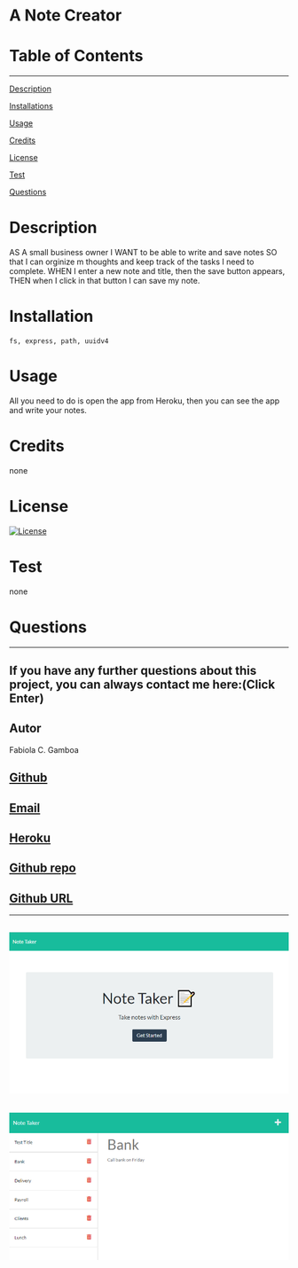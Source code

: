  
  # A Note Creator

  # Table of Contents
  _________________________________

[Description](#Description)

[Installations](#Installations)

[Usage](#Usage)

[Credits](#Credits)

[License](#License)

[Test](#Test)

[Questions](#Questions)
 

  # Description
   AS A small business owner I WANT to be able to write and save notes SO that I can orginize m thoughts and keep track of the tasks I need to complete. WHEN  I enter a new note and title, then the save button appears, THEN when I click in that button I can save my note.

  # Installation
    fs, express, path, uuidv4

  # Usage
  All you need to do is open the app from Heroku, then you can see the app and write your notes. 

  # Credits
  none

  # License
  [![License](https://img.shields.io/badge/License--blue.svg)](https://opensource.org/licenses/)
  
  # Test
  none

  # Questions
  _________________________________

  ## If you have any further questions about this project, you can always contact me here:(Click Enter)

  ## Autor
  Fabiola C. Gamboa

  ## [Github](https://github.com/Fabscg)
  

  ## [Email](fabiscg79@gmail.com)

  ## [Heroku](https://a-note-creator.herokuapp.com/notes)

  ## [Github repo](git@github.com:Fabscg/A-NOTE-CREATOR.git)

  ## [Github URL](https://fabscg.github.io/A-NOTE-CREATOR/)
  ___________________________________________

  ## ![NOTE TAKER](./public/assets/images/Note-Taker.png)

  ## ![NOTE CREATOR](./public/assets/images/Note-Creator.png)

  

  
